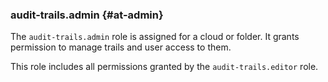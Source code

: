### audit-trails.admin {#at-admin}

The `audit-trails.admin` role is assigned for a cloud or folder.
It grants permission to manage trails and user access to them.

This role includes all permissions granted by the `audit-trails.editor` role.